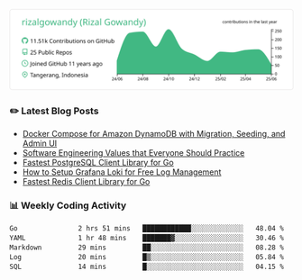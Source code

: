 ![profile-details](profile-summary-card-output/vue/0-profile-details.svg)

### :pencil2: Latest Blog Posts
<!-- BLOG-POST-LIST:START -->
- [Docker Compose for Amazon DynamoDB with Migration, Seeding, and Admin UI](https://medium.com/geekculture/docker-compose-for-amazon-dynamodb-with-migration-seeding-and-admin-ui-db11a348cc6a?source=rss-5763b0f1aba6------2)
- [Software Engineering Values that Everyone Should Practice](https://levelup.gitconnected.com/software-engineering-values-that-everyone-should-practice-c980d00cd103?source=rss-5763b0f1aba6------2)
- [Fastest PostgreSQL Client Library for Go](https://levelup.gitconnected.com/fastest-postgresql-client-library-for-go-579fa97909fb?source=rss-5763b0f1aba6------2)
- [How to Setup Grafana Loki for Free Log Management](https://levelup.gitconnected.com/how-to-setup-grafana-loki-for-free-log-management-ceb60558503c?source=rss-5763b0f1aba6------2)
- [Fastest Redis Client Library for Go](https://levelup.gitconnected.com/fastest-redis-client-library-for-go-7993f618f5ab?source=rss-5763b0f1aba6------2)
<!-- BLOG-POST-LIST:END -->

### 📊 Weekly Coding Activity
<!--START_SECTION:waka-->

```txt
Go               2 hrs 51 mins   ████████████░░░░░░░░░░░░░   48.04 %
YAML             1 hr 48 mins    ███████▓░░░░░░░░░░░░░░░░░   30.46 %
Markdown         29 mins         ██░░░░░░░░░░░░░░░░░░░░░░░   08.28 %
Log              20 mins         █▒░░░░░░░░░░░░░░░░░░░░░░░   05.84 %
SQL              14 mins         █░░░░░░░░░░░░░░░░░░░░░░░░   04.15 %
```

<!--END_SECTION:waka-->
